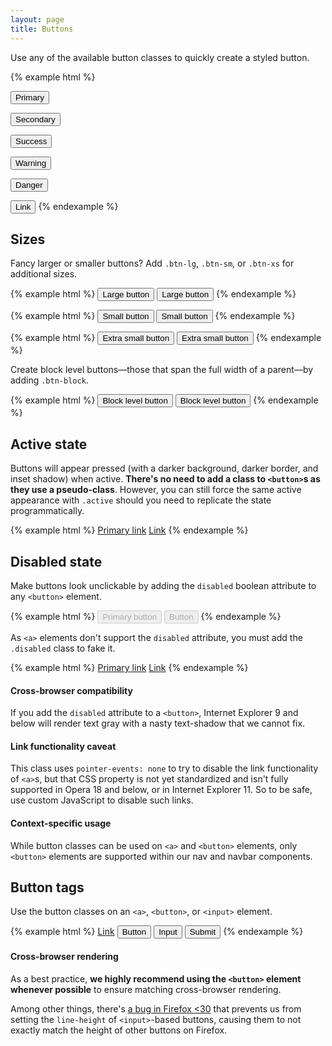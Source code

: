 ```yaml
---
layout: page
title: Buttons
---
```


Use any of the available button classes to quickly create a styled button.

{% example html %}
<!-- Provides extra visual weight and identifies the primary action in a set of buttons -->
<button type="button" class="btn btn-primary">Primary</button>

<!-- Secondary, outline button -->
<button type="button" class="btn btn-secondary">Secondary</button>

<!-- Indicates a successful or positive action -->
<button type="button" class="btn btn-success">Success</button>

<!-- Indicates caution should be taken with this action -->
<button type="button" class="btn btn-warning">Warning</button>

<!-- Indicates a dangerous or potentially negative action -->
<button type="button" class="btn btn-danger">Danger</button>

<!-- Deemphasize a button by making it look like a link while maintaining button behavior -->
<button type="button" class="btn btn-link">Link</button>
{% endexample %}

## Sizes

Fancy larger or smaller buttons? Add `.btn-lg`, `.btn-sm`, or `.btn-xs` for additional sizes.

{% example html %}
<button type="button" class="btn btn-primary btn-lg">Large button</button>
<button type="button" class="btn btn-secondary btn-lg">Large button</button>
{% endexample %}

{% example html %}
<button type="button" class="btn btn-primary btn-sm">Small button</button>
<button type="button" class="btn btn-secondary btn-sm">Small button</button>
{% endexample %}

{% example html %}
<button type="button" class="btn btn-primary btn-xs">Extra small button</button>
<button type="button" class="btn btn-secondary btn-xs">Extra small button</button>
{% endexample %}

Create block level buttons—those that span the full width of a parent—by adding `.btn-block`.

{% example html %}
<button type="button" class="btn btn-primary btn-lg btn-block">Block level button</button>
<button type="button" class="btn btn-secondary btn-lg btn-block">Block level button</button>
{% endexample %}

## Active state

Buttons will appear pressed (with a darker background, darker border, and inset shadow) when active. **There's no need to add a class to `<button>`s as they use a pseudo-class**. However, you can still force the same active appearance with `.active` should you need to replicate the state programmatically.

{% example html %}
<a href="#" class="btn btn-primary btn-lg active" role="button">Primary link</a>
<a href="#" class="btn btn-secondary btn-lg active" role="button">Link</a>
{% endexample %}

## Disabled state

Make buttons look unclickable by adding the `disabled` boolean attribute to any `<button>` element.

{% example html %}
<button type="button" class="btn btn-lg btn-primary" disabled>Primary button</button>
<button type="button" class="btn btn-secondary btn-lg" disabled>Button</button>
{% endexample %}

As `<a>` elements don't support the `disabled` attribute, you must add the `.disabled` class to fake it.

{% example html %}
<a href="#" class="btn btn-primary btn-lg disabled" role="button">Primary link</a>
<a href="#" class="btn btn-secondary btn-lg disabled" role="button">Link</a>
{% endexample %}

<div class="bs-callout bs-callout-warning">
  <h4>Cross-browser compatibility</h4>
  <p>If you add the <code>disabled</code> attribute to a <code>&lt;button&gt;</code>, Internet Explorer 9 and below will render text gray with a nasty text-shadow that we cannot fix.</p>
</div>

<div class="bs-callout bs-callout-warning">
  <h4>Link functionality caveat</h4>
  <p>This class uses <code>pointer-events: none</code> to try to disable the link functionality of <code>&lt;a&gt;</code>s, but that CSS property is not yet standardized and isn't fully supported in Opera 18 and below, or in Internet Explorer 11. So to be safe, use custom JavaScript to disable such links.</p>
</div>

<div class="bs-callout bs-callout-warning">
  <h4>Context-specific usage</h4>
  <p>While button classes can be used on <code>&lt;a&gt;</code> and <code>&lt;button&gt;</code> elements, only <code>&lt;button&gt;</code> elements are supported within our nav and navbar components.</p>
</div>

## Button tags

Use the button classes on an `<a>`, `<button>`, or `<input>` element.

{% example html %}
<a class="btn btn-secondary" href="#" role="button">Link</a>
<button class="btn btn-secondary" type="submit">Button</button>
<input class="btn btn-secondary" type="button" value="Input">
<input class="btn btn-secondary" type="submit" value="Submit">
{% endexample %}

<div class="bs-callout bs-callout-warning">
  <h4>Cross-browser rendering</h4>
  <p>As a best practice, <strong>we highly recommend using the <code>&lt;button&gt;</code> element whenever possible</strong> to ensure matching cross-browser rendering.</p>
  <p>Among other things, there's <a href="https://bugzilla.mozilla.org/show_bug.cgi?id=697451">a bug in Firefox &lt;30</a> that prevents us from setting the <code>line-height</code> of <code>&lt;input&gt;</code>-based buttons, causing them to not exactly match the height of other buttons on Firefox.</p>
</div>
